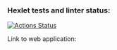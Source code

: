 ### Hexlet tests and linter status:
[![Actions Status](https://github.com/CyberWarrior91/python-project-52/workflows/hexlet-check/badge.svg)](https://github.com/CyberWarrior91/python-project-52/actions)

Link to web application:
